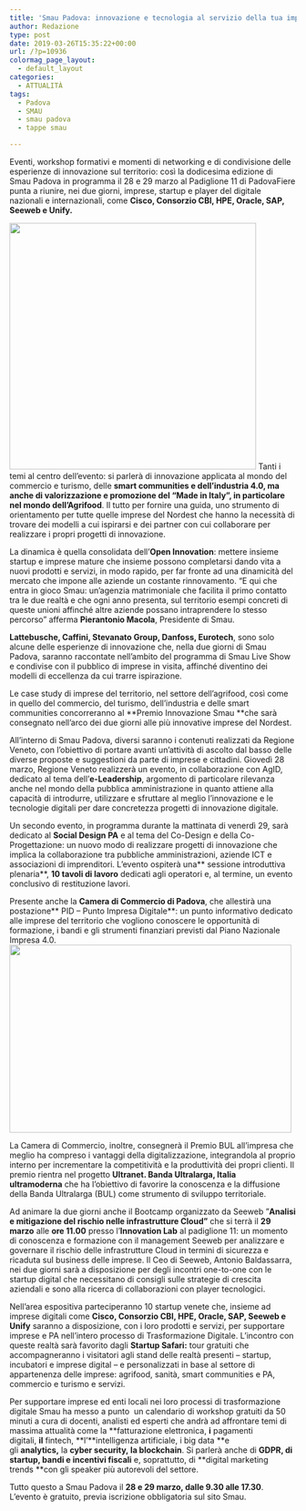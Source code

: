 ```yaml
---
title: 'Smau Padova: innovazione e tecnologia al servizio della tua impresa'
author: Redazione
type: post
date: 2019-03-26T15:35:22+00:00
url: /?p=10936
colormag_page_layout:
  - default_layout
categories:
  - ATTUALITÀ
tags:
  - Padova
  - SMAU
  - smau padova
  - tappe smau

---
```

Eventi, workshop formativi e momenti di networking e di condivisione delle esperienze di innovazione sul territorio: così la dodicesima edizione di Smau Padova in programma il 28 e 29 marzo al Padiglione 11 di PadovaFiere punta a riunire, nei due giorni, imprese, startup e player del digitale nazionali e internazionali, come **Cisco, Consorzio CBI, HPE, Oracle, SAP, Seeweb e Unify.**

<img decoding="async" loading="lazy" class="alignleft wp-image-10939 " src="https://progressonline.it/wp-content/uploads/2019/03/smau-padova-2019-24314.1920x1080-1024x1024.jpg" alt="" width="433" height="433" /> Tanti i temi al centro dell’evento: si parlerà di innovazione applicata al mondo del commercio e turismo, delle **smart communities e dell’industria 4.0, ma anche di valorizzazione e promozione del “Made in Italy”, in particolare nel mondo dell’Agrifood**. Il tutto per fornire una guida, uno strumento di orientamento per tutte quelle imprese del Nordest che hanno la necessità di trovare dei modelli a cui ispirarsi e dei partner con cui collaborare per realizzare i propri progetti di innovazione.

La dinamica è quella consolidata dell’**Open Innovation**: mettere insieme startup e imprese mature che insieme possono completarsi dando vita a nuovi prodotti e servizi, in modo rapido, per far fronte ad una dinamicità del mercato che impone alle aziende un costante rinnovamento. “E qui che entra in gioco Smau: un’agenzia matrimoniale che facilita il primo contatto tra le due realtà e che ogni anno presenta, sul territorio esempi concreti di queste unioni affinché altre aziende possano intraprendere lo stesso percorso” afferma **Pierantonio Macola**, Presidente di Smau.

**Lattebusche, Caffini, Stevanato Group, Danfoss, Eurotech**, sono solo alcune delle esperienze di innovazione che, nella due giorni di Smau Padova, saranno raccontate nell’ambito del programma di Smau Live Show e condivise con il pubblico di imprese in visita, affinché diventino dei modelli di eccellenza da cui trarre ispirazione.

Le case study di imprese del territorio, nel settore dell’agrifood, così come in quello del commercio, del turismo, dell’industria e delle smart communities concorreranno al **Premio Innovazione Smau **che sarà consegnato nell’arco dei due giorni alle più innovative imprese del Nordest.

All’interno di Smau Padova, diversi saranno i contenuti realizzati da Regione Veneto, con l’obiettivo di portare avanti un’attività di ascolto dal basso delle diverse proposte e suggestioni da parte di imprese e cittadini. Giovedì 28 marzo, Regione Veneto realizzerà un evento, in collaborazione con AgID, dedicato al tema dell’**e-Leadership**, argomento di particolare rilevanza anche nel mondo della pubblica amministrazione in quanto attiene alla capacità di introdurre, utilizzare e sfruttare al meglio l’innovazione e le tecnologie digitali per dare concretezza progetti di innovazione digitale.

Un secondo evento, in programma durante la mattinata di venerdì 29, sarà dedicato al **Social Design PA** e al tema del Co-Design e della Co-Progettazione: un nuovo modo di realizzare progetti di innovazione che implica la collaborazione tra pubbliche amministrazioni, aziende ICT e associazioni di imprenditori. L’evento ospiterà una** sessione introduttiva plenaria**, **10 tavoli di lavoro** dedicati agli operatori e, al termine, un evento conclusivo di restituzione lavori.

Presente anche la **Camera di Commercio di Padova**, che allestirà una postazione** PID &#8211; Punto Impresa Digitale**: un punto informativo dedicato alle imprese del territorio che vogliono conoscere le opportunità di formazione, i bandi e gli strumenti finanziari previsti dal Piano Nazionale Impresa 4.0.<img decoding="async" loading="lazy" class="alignright wp-image-10938 " src="https://progressonline.it/wp-content/uploads/2019/03/smau-1.jpg" alt="" width="495" height="330" />

La Camera di Commercio, inoltre, consegnerà il Premio BUL all’impresa che meglio ha compreso i vantaggi della digitalizzazione, integrandola al proprio interno per incrementare la competitività e la produttività dei propri clienti. Il premio rientra nel progetto **Ultranet. Banda Ultralarga, Italia ultramoderna** che ha l&#8217;obiettivo di favorire la conoscenza e la diffusione della Banda Ultralarga (BUL) come strumento di sviluppo territoriale.

Ad animare la due giorni anche il Bootcamp organizzato da Seeweb ”**Analisi e mitigazione del rischio nelle infrastrutture Cloud”** che si terrà il **29 marzo** alle **ore 11.00** presso l&#8217;**Innovation Lab** al padiglione 11: un momento di conoscenza e formazione con il management Seeweb per analizzare e governare il rischio delle infrastrutture Cloud in termini di sicurezza e ricaduta sul business delle imprese. Il Ceo di Seeweb, Antonio Baldassarra, nei due giorni sarà a disposizione per degli incontri one-to-one con le startup digital che necessitano di consigli sulle strategie di crescita aziendali e sono alla ricerca di collaborazioni con player tecnologici.

Nell’area espositiva parteciperanno 10 startup venete che, insieme ad imprese digitali come **Cisco, Consorzio CBI, HPE, Oracle, SAP, Seeweb e Unify** saranno a disposizione, con i loro prodotti e servizi, per supportare imprese e PA nell’intero processo di Trasformazione Digitale. L’incontro con queste realtà sarà favorito dagli **Startup Safari:** tour gratuiti che accompagneranno i visitatori agli stand delle realtà presenti &#8211; startup, incubatori e imprese digital &#8211; e personalizzati in base al settore di appartenenza delle imprese: agrifood, sanità, smart communities e PA, commercio e turismo e servizi.

Per supportare imprese ed enti locali nei loro processi di trasformazione digitale Smau ha messo a punto  un calendario di workshop gratuiti da 50 minuti a cura di docenti, analisti ed esperti che andrà ad affrontare temi di massima attualità come la **fatturazione elettronica, **i** pagamenti digitali, **il** fintech, **l’**intelligenza artificiale, i big data **e gli **analytics,** la **cyber security, **la** blockchain**. Si parlerà anche di **GDPR, di startup, bandi e incentivi fiscali** e, soprattutto, di **digital marketing trends **con gli speaker più autorevoli del settore.

Tutto questo a Smau Padova il **28 e 29 marzo, dalle 9.30 alle 17.30**. L’evento è gratuito, previa iscrizione obbligatoria sul sito Smau.